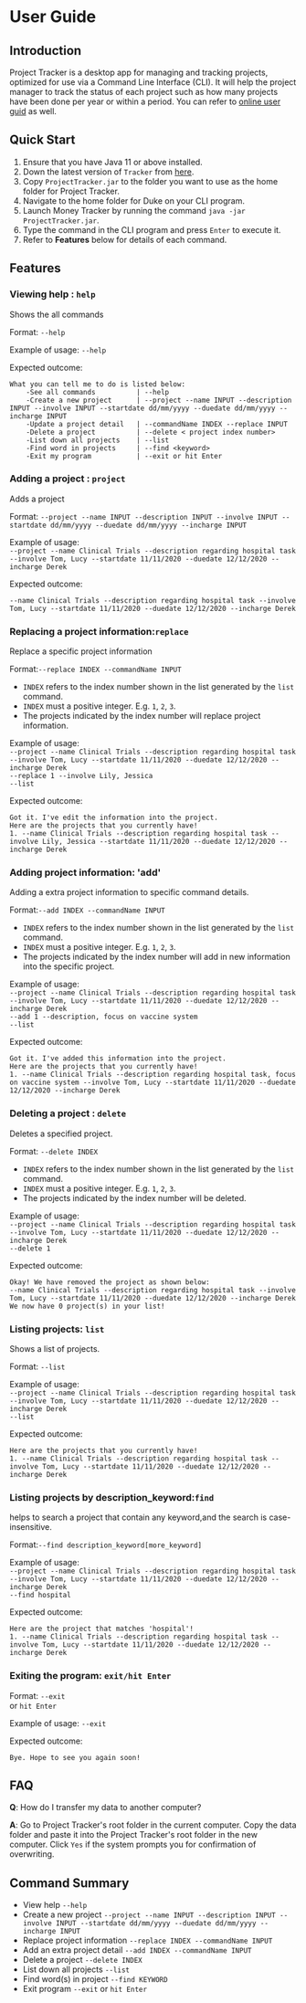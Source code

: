 # User Guide

## Introduction

Project Tracker is a desktop app for managing and tracking projects,  optimized for use via a Command Line Interface (CLI). It will help the project manager to track the status of each project such as how many projects have been done per year or within a period.
You can refer to [online user guid](https://ay2021s1-tic4001-1.github.io/tp/UserGuide.html) as well.

## Quick Start

1. Ensure that you have Java 11 or above installed.
1. Down the latest version of `Tracker` from [here](https://github.com/AY2021S1-TIC4001-1/tp).
1. Copy `ProjectTracker.jar` to the folder you want to use as the home folder for Project Tracker.
1. Navigate to the home folder for Duke on your CLI program.
1. Launch Money Tracker by running the command `java -jar ProjectTracker.jar`.
1. Type the command in the CLI program and press `Enter` to execute it.
1. Refer to **Features** below for details of each command.

## Features 

### Viewing help : `help`
Shows the all commands 

Format: `--help`

Example of usage: `--help`

Expected outcome: 
```
What you can tell me to do is listed below:
    -See all commands          | --help
    -Create a new project      | --project --name INPUT --description INPUT --involve INPUT --startdate dd/mm/yyyy --duedate dd/mm/yyyy --incharge INPUT
    -Update a project detail   | --commandName INDEX --replace INPUT
    -Delete a project          | --delete < project index number>
    -List down all projects    | --list
    -Find word in projects     | --find <keyword>
    -Exit my program           | --exit or hit Enter
```
### Adding a project : `project`
Adds a project

Format:
`--project --name INPUT --description INPUT --involve INPUT --startdate dd/mm/yyyy --duedate dd/mm/yyyy --incharge INPUT`

Example of usage:
<br/> `--project --name Clinical Trials --description regarding hospital task --involve Tom, Lucy --startdate 11/11/2020 --duedate 12/12/2020 --incharge Derek`

Expected outcome:
```
--name Clinical Trials --description regarding hospital task --involve Tom, Lucy --startdate 11/11/2020 --duedate 12/12/2020 --incharge Derek
```
### Replacing a project information:`replace`
Replace a specific project information

Format:`--replace INDEX --commandName INPUT`
- `INDEX` refers to the index number shown in the list generated by the `list` command.
- `INDEX` must a positive integer. E.g. `1`, `2`, `3`.
- The projects indicated by the index number will replace project information.

Example of usage:
<br/>`--project --name Clinical Trials --description regarding hospital task --involve Tom, Lucy --startdate 11/11/2020 --duedate 12/12/2020 --incharge Derek`
<br/> `--replace 1 --involve Lily, Jessica `
<br/>`--list`

Expected outcome:
```
Got it. I've edit the information into the project. 
Here are the projects that you currently have!
1. --name Clinical Trials --description regarding hospital task --involve Lily, Jessica --startdate 11/11/2020 --duedate 12/12/2020 --incharge Derek
```

### Adding project information: 'add'
Adding a extra project information to specific command details.

Format:`--add INDEX --commandName INPUT`
- `INDEX` refers to the index number shown in the list generated by the `list` command.
- `INDEX` must a positive integer. E.g. `1`, `2`, `3`.
- The projects indicated by the index number will add in new information into the specific project.

Example of usage:
<br/>`--project --name Clinical Trials --description regarding hospital task --involve Tom, Lucy --startdate 11/11/2020 --duedate 12/12/2020 --incharge Derek`
<br/> `--add 1 --description, focus on vaccine system`
<br/>`--list`

Expected outcome:
```
Got it. I've added this information into the project. 
Here are the projects that you currently have!
1. --name Clinical Trials --description regarding hospital task, focus on vaccine system --involve Tom, Lucy --startdate 11/11/2020 --duedate 12/12/2020 --incharge Derek
```

### Deleting a project : `delete`
Deletes a specified project.

Format: `--delete INDEX`
- `INDEX` refers to the index number shown in the list generated by the `list` command.
- `INDEX` must a positive integer. E.g. `1`, `2`, `3`.
- The projects indicated by the index number will be deleted.

Example of usage: 
<br/>`--project --name Clinical Trials --description regarding hospital task --involve Tom, Lucy --startdate 11/11/2020 --duedate 12/12/2020 --incharge Derek`
<br/>`--delete 1`

Expected outcome:
```
Okay! We have removed the project as shown below:
--name Clinical Trials --description regarding hospital task --involve Tom, Lucy --startdate 11/11/2020 --duedate 12/12/2020 --incharge Derek
We now have 0 project(s) in your list!
```

### Listing projects: `list`
Shows a list of projects.

Format: `--list`

Example of usage: 
<br/> `--project --name Clinical Trials --description regarding hospital task --involve Tom, Lucy --startdate 11/11/2020 --duedate 12/12/2020 --incharge Derek`
<br/> `--list`

Expected outcome:
```
Here are the projects that you currently have!
1. --name Clinical Trials --description regarding hospital task --involve Tom, Lucy --startdate 11/11/2020 --duedate 12/12/2020 --incharge Derek
```
### Listing projects by description_keyword:`find` 
helps to search a project that contain any keyword,and the search is case-insensitive.

Format:`--find description_keyword[more_keyword]`

Example of usage: 
<br/> `--project --name Clinical Trials --description regarding hospital task --involve Tom, Lucy --startdate 11/11/2020 --duedate 12/12/2020 --incharge Derek`
<br/> `--find hospital`

Expected outcome:
```
Here are the project that matches 'hospital'!
1. --name Clinical Trials --description regarding hospital task --involve Tom, Lucy --startdate 11/11/2020 --duedate 12/12/2020 --incharge Derek
```
### Exiting the program: `exit/hit Enter`

Format: `--exit`<br>
or `hit Enter`<br>

Example of usage: `--exit`

Expected outcome:
```
Bye. Hope to see you again soon!
```

## FAQ

**Q**: How do I transfer my data to another computer? 

**A**: Go to Project Tracker's root folder in the current computer.
       Copy the data folder and paste it into the Project Tracker's root folder in the new computer.
       Click `Yes` if the system prompts you for confirmation of overwriting.

## Command Summary

* View help `--help`
* Create a new project `--project --name INPUT --description INPUT --involve INPUT --startdate dd/mm/yyyy --duedate dd/mm/yyyy --incharge INPUT`
* Replace project information `--replace INDEX --commandName INPUT`
* Add an extra project detail `--add INDEX --commandName INPUT`
* Delete a project  `--delete INDEX`
* List down all projects `--list`
* Find word(s) in project `--find KEYWORD`
* Exit program `--exit` or `hit Enter`
